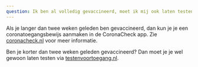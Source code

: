 ```yaml
---
question: Ik ben al volledig gevaccineerd, moet ik mij ook laten testen?
---
```

Als je langer dan twee weken geleden ben gevaccineerd, dan kun je je een coronatoegangsbewijs aanmaken in de CoronaCheck app.
Zie [coronacheck.nl](https://coronacheck.nl) voor meer informatie.

Ben je korter dan twee weken geleden gevaccineerd? Dan moet je je wel gewoon laten testen via [testenvoortoegang.nl](https://testenvoortoegang.nl).
